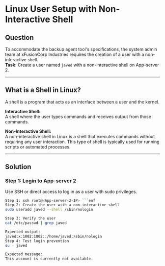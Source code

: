 # Linux User Setup with Non-Interactive Shell

## Question
To accommodate the backup agent tool's specifications, the system admin team at xFusionCorp Industries requires the creation of a user with a non-interactive shell.  
**Task:** Create a user named `javed` with a non-interactive shell on App-server 2.

---

## What is a Shell in Linux?
A shell is a program that acts as an interface between a user and the kernel.  

**Interactive Shell:**  
A shell where the user types commands and receives output from those commands.  

**Non-Interactive Shell:**  
A non-interactive shell in Linux is a shell that executes commands without requiring any user interaction. This type of shell is typically used for running scripts or automated processes.

---

## Solution

### Step 1: Login to App-server 2
Use SSH or direct access to log in as a user with sudo privileges.  

```bash
Step 1: ssh root@<App-server-2-IP> ```enf
Step 2: Create the user with a non-interactive shell
sudo useradd javed --shell /sbin/nologin

Step 3: Verify the user
cat /etc/passwd | grep javed

Expected output:
javed:x:1002:1002::/home/javed:/sbin/nologin
Step 4: Test login prevention
su - javed

Expected message:
This account is currently not available.

